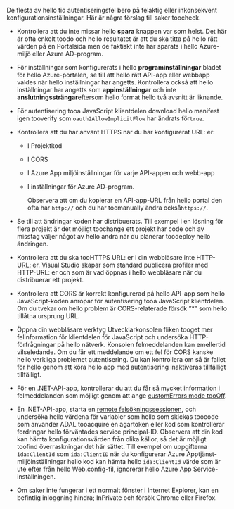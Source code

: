 De flesta av hello tid autentiseringsfel bero på felaktig eller inkonsekvent konfigurationsinställningar. Här är några förslag till saker toocheck.

* Kontrollera att du inte missar hello **spara** knappen var som helst. Det här är ofta enkelt toodo och hello resultatet är att du ska titta på hello rätt värden på en Portalsida men de faktiskt inte har sparats i hello Azure-miljö eller Azure AD-program.
* För inställningar som konfigurerats i hello **programinställningar** bladet för hello Azure-portalen, se till att hello rätt API-app eller webbapp valdes när hello inställningar har angetts.  Kontrollera också att hello inställningar har angetts som **appinställningar** och inte **anslutningssträngar**eftersom hello format hello två avsnitt är liknande.
* För autentisering tooa JavaScript klientdelen download hello manifest igen tooverify som `oauth2AllowImplicitFlow` har ändrats för`true`.
* Kontrollera att du har använt HTTPS när du har konfigurerat URL: er:
  
  * I Projektkod
  * I CORS
  * I Azure App miljöinställningar för varje API-appen och webb-app
  * I inställningar för Azure AD-program.
    
    Observera att om du kopierar en API-app-URL från hello portal den ofta har `http://` och du har toomanually ändra också`https://`.
* Se till att ändringar koden har distribuerats. Till exempel i en lösning för flera projekt är det möjligt toochange ett projekt har code och av misstag väljer något av hello andra när du planerar toodeploy hello ändringen.
* Kontrollera att du ska tooHTTPS URL: er i din webbläsare inte HTTP-URL: er. Visual Studio skapar som standard publicera profiler med HTTP-URL: er och som är vad öppnas i hello webbläsare när du distribuerar ett projekt.
* Kontrollera att CORS är korrekt konfigurerad på hello API-app som hello JavaScript-koden anropar för autentisering tooa JavaScript klientdelen. Om du tvekar om hello problem är CORS-relaterade försök ”*” som hello tillåtna ursprung URL. 
* Öppna din webbläsare verktyg Utvecklarkonsolen fliken tooget mer felinformation för klientdelen för JavaScript och undersöka HTTP-förfrågningar på hello nätverk. Konsolen felmeddelanden kan emellertid vilseledande. Om du får ett meddelande om ett fel för CORS kanske hello verkliga problemet autentisering. Du kan kontrollera om så är fallet för hello genom att köra hello app med autentisering inaktiveras tillfälligt tillfälligt.
* För en .NET-API-app, kontrollerar du att du får så mycket information i felmeddelanden som möjligt genom att ange [customErrors mode tooOff](../articles/app-service-web/web-sites-dotnet-troubleshoot-visual-studio.md#remoteview).
* En .NET-API-app, starta en [remote felsökningssessionen](../articles/app-service-web/web-sites-dotnet-troubleshoot-visual-studio.md#remotedebug), och undersöka hello värdena för variabler som hello som skickas toocode som använder ADAL tooacquire en ägartoken eller kod som kontrollerar fordringar hello förväntades service principal-ID. Observera att din kod kan hämta konfigurationsvärden från olika källor, så det är möjligt toofind överraskningar det här sättet. Till exempel om uppgifterna `ida:ClientId` som `ida:ClientID` när du konfigurerar Azure Apptjänst-miljöinställningar hello kod kan hämta hello `ida:ClientId` värde som är ute efter från hello Web.config-fil, ignorerar hello Azure App Service-inställningen. 
* Om saker inte fungerar i ett normalt fönster i Internet Explorer, kan en befintlig inloggning hindra; InPrivate och försök Chrome eller Firefox.

